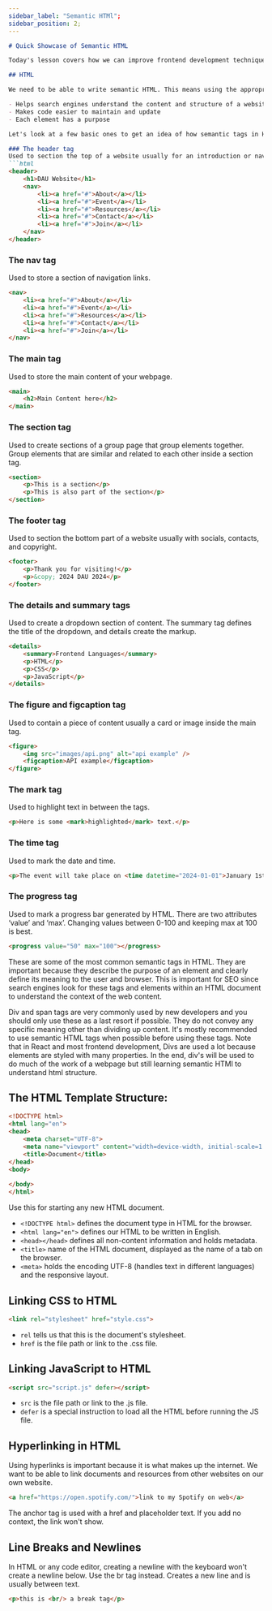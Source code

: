 ```yaml
---
sidebar_label: "Semantic HTMl";
sidebar_position: 2;
---
```


```markdown
# Quick Showcase of Semantic HTML

Today's lesson covers how we can improve frontend development techniques by building strong foundations in basic HTML and CSS. In order to perform any sort of frontend development using frameworks or UI libraries, understanding how to write ‘vanilla’ code is important. Long term, this will make writing harder and more advanced code easier.

## HTML 

We need to be able to write semantic HTML. This means using the appropriate elements to create meaningful content on a web page. This is more than the appearance of a webpage.

- Helps search engines understand the content and structure of a website
- Makes code easier to maintain and update
- Each element has a purpose

Let's look at a few basic ones to get an idea of how semantic tags in HTML are used.

### The header tag
Used to section the top of a website usually for an introduction or navigational content and logo and branding.
```html
<header>
    <h1>DAU Website</h1>
    <nav>
        <li><a href="#">About</a></li>
        <li><a href="#">Event</a></li>
        <li><a href="#">Resources</a></li>
        <li><a href="#">Contact</a></li>
        <li><a href="#">Join</a></li>
    </nav>
</header>
```

### The nav tag
Used to store a section of navigation links.
```html
<nav>
    <li><a href="#">About</a></li>
    <li><a href="#">Event</a></li>
    <li><a href="#">Resources</a></li>
    <li><a href="#">Contact</a></li>
    <li><a href="#">Join</a></li>
</nav>
```

### The main tag
Used to store the main content of your webpage.
```html
<main>
    <h2>Main Content here</h2>
</main>
```

### The section tag
Used to create sections of a group page that group elements together. Group elements that are similar and related to each other inside a section tag.
```html
<section>
    <p>This is a section</p>
    <p>This is also part of the section</p>
</section>
```

### The footer tag
Used to section the bottom part of a website usually with socials, contacts, and copyright.
```html
<footer>
    <p>Thank you for visiting!</p>
    <p>&copy; 2024 DAU 2024</p>
</footer>
```

### The details and summary tags
Used to create a dropdown section of content. The summary tag defines the title of the dropdown, and details create the markup.
```html
<details>
    <summary>Frontend Languages</summary>
    <p>HTML</p>
    <p>CSS</p>
    <p>JavaScript</p>
</details>
```

### The figure and figcaption tag
Used to contain a piece of content usually a card or image inside the main tag.
```html
<figure>
    <img src="images/api.png" alt="api example" />
    <figcaption>API example</figcaption>
</figure>
```

### The mark tag
Used to highlight text in between the tags.
```html
<p>Here is some <mark>highlighted</mark> text.</p>
```

### The time tag
Used to mark the date and time.
```html
<p>The event will take place on <time datetime="2024-01-01">January 1st, 2024</time>.</p>
```

### The progress tag
Used to mark a progress bar generated by HTML. There are two attributes ‘value’ and ‘max’. Changing values between 0-100 and keeping max at 100 is best.
```html
<progress value="50" max="100"></progress>
```

These are some of the most common semantic tags in HTML. They are important because they describe the purpose of an element and clearly define its meaning to the user and browser. This is important for SEO since search engines look for these tags and elements within an HTML document to understand the context of the web content.

Div and span tags are very commonly used by new developers and you should only use these as a last resort if possible. They do not convey any specific meaning other than dividing up content. It's mostly recommended to use semantic HTML tags when possible before using these tags. Note that in React and most frontend development, Divs are used a lot because elements are styled with many properties. In the end, div's will be used to do much of the work of a webpage but still learning semantic HTMl to understand html structure.

## The HTML Template Structure:
```html
<!DOCTYPE html>
<html lang="en">
<head>
    <meta charset="UTF-8">
    <meta name="viewport" content="width=device-width, initial-scale=1.0">
    <title>Document</title>
</head>
<body>
   
</body>
</html>
```
Use this for starting any new HTML document.

- `<!DOCTYPE html>` defines the document type in HTML for the browser.
- `<html lang="en">` defines our HTML to be written in English.
- `<head></head>` defines all non-content information and holds metadata.
- `<title>` name of the HTML document, displayed as the name of a tab on the browser.
- `<meta>` holds the encoding UTF-8 (handles text in different languages) and the responsive layout.

## Linking CSS to HTML
```html
<link rel="stylesheet" href="style.css">
```
- `rel` tells us that this is the document's stylesheet.
- `href` is the file path or link to the .css file.

## Linking JavaScript to HTML
```html
<script src="script.js" defer></script>
```
- `src` is the file path or link to the .js file.
- `defer` is a special instruction to load all the HTML before running the JS file.

## Hyperlinking in HTML
Using hyperlinks is important because it is what makes up the internet. We want to be able to link documents and resources from other websites on our own website.
```html
<a href="https://open.spotify.com/">link to my Spotify on web</a>
```
The anchor tag is used with a href and placeholder text. If you add no context, the link won't show.

## Line Breaks and Newlines
In HTML or any code editor, creating a newline with the keyboard won't create a newline below. Use the br tag instead. Creates a new line and is usually between text.
```html
<p>this is <br/> a break tag</p>
```
```